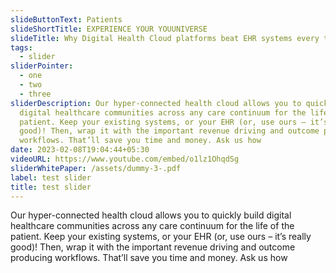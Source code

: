 ```yaml
---
slideButtonText: Patients
slideShortTitle: EXPERIENCE YOUR YOUUNIVERSE
slideTitle: Why Digital Health Cloud platforms beat EHR systems every time
tags:
  - slider
sliderPointer:
  - one
  - two
  - three
sliderDescription: Our hyper-connected health cloud allows you to quickly build
  digital healthcare communities across any care continuum for the life of the
  patient. Keep your existing systems, or your EHR (or, use ours – it’s really
  good)! Then, wrap it with the important revenue driving and outcome producing
  workflows. That’ll save you time and money. Ask us how
date: 2023-02-08T19:04:44+05:30
videoURL: https://www.youtube.com/embed/o1lz1OhqdSg
sliderWhitePaper: /assets/dummy-3-.pdf
label: test slider
title: test slider
---
```

Our hyper-connected health cloud allows you to quickly build digital healthcare communities across any care continuum for the life of the patient. Keep your existing systems, or your EHR (or, use ours – it’s really good)! Then, wrap it with the important revenue driving and outcome producing workflows. That’ll save you time and money. Ask us how